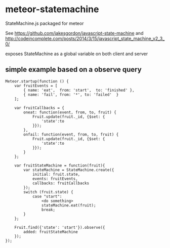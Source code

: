 meteor-statemachine
===================

StateMachine.js packaged for meteor


See https://github.com/jakesgordon/javascript-state-machine
and http://codeincomplete.com/posts/2014/3/15/javascript_state_machine_v2_3_0/

exposes StateMachine as a global variable on both client and server

simple example based on a observe query
---------------------------------------

    Meteor.startup(function () {
        var fruitEvents = [
            { name: 'eat',  from: 'start',  to: 'finished' },
            { name: 'fail', from: '*', to: 'failed'  }
        ];

        var fruitCallbacks = {
            oneat: function(event, from, to, fruit) {
                Fruit.update(fruit._id, {$set: {
                    'state':to
                }});
            },
            onfail: function(event, from, to, fruit) {
                Fruit.update(fruit._id, {$set: {
                    'state':to
                }});
            }
        };

        var fruitStateMachine = function(fruit){
            var stateMachine = StateMachine.create({
                initial: fruit.state,
                events: fruitEvents,
                callbacks: fruitCallbacks
            });
            switch (fruit.state) {
                case "start":
                    <do something>
                    stateMachine.eat(fruit);
                    break;
            }
        };

        Fruit.find({'state': 'start'}).observe({
            added: fruitStateMachine
        });
    });